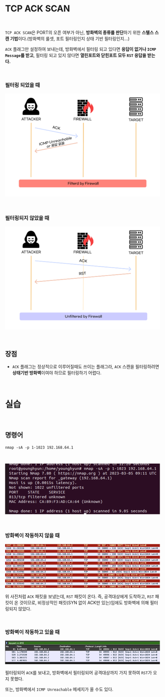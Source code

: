 # TCP ACK SCAN

<br>

`TCP ACK SCAN`은 PORT의 오픈 여부가 아닌, **방화벽의 종류를 판단**하기 위한 **스텔스 스캔 기법**이다.(방화벽의 룰셋, 포트 필터링인지 상태 기반 필터링인지…)

`ACK` 플래그만 설정하여 보내는데, 방화벽에서 필터링 되고 있다면 **응답이 없거나 `ICMP Message`를 받고**, 필터링 되고 있지 않다면 **열린포트와 닫힌포트 모두 `RST` 응답을 받는다.**

<br>


### 필터링 되었을 때

![Image](./../../Image/../../Image/TCPACKScan-filtered.png)

<br>


### 필터링되지 않았을 때

![Image](./../../Image/../../Image/TCPACKScan-unfiltered.png)

<br>


## 장점

- `ACK` 플래그는 정상적으로 이루어질때도 쓰이는 플래그라, `ACK` 스캔을 필터링하려면 **상태기반 방화벽**이여야 하므로 필터링하기 어렵다.

<br>


# 실습

<br>


## 명령어

`nmap -sA -p 1-1023 192.168.64.1`

<br>


![Image](./../../Image/../../Image/TCPACKScan-command.png)

<br>


### 방화벽이 작동하지 않을 때

![Image](./../../Image/../../Image/TCPACKScan-notworking.png)

위 사진처럼 `ACK` 패킷을 보냈는데, `RST` 패킷이 온다. 즉, 공격대상에게 도착하고, `RST` 패킷이 온 것이므로, 비정상적인 패킷(SYN 없이 ACK만 있는)임에도 방화벽에 의해 필터링되지 않았다.

<br>


### 방화벽이 작동하고 있을 때

![Image](./../../Image/../../Image/TCPACKScan-working.png)

필터링되어 `ACK`를 보내고, 방화벽에서 필터링되어 공격대상까지 가지 못하여 `RST`가 오지 못했다.

또는, 방화벽에서 `ICMP Unreachable` 메세지가 올 수도 있다.